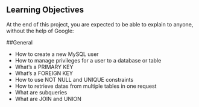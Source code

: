 
## Learning Objectives
At the end of this project, you are expected to be able to explain to anyone, without the help of Google:

##General

* How to create a new MySQL user
* How to manage privileges for a user to a database or table
* What’s a PRIMARY KEY
* What’s a FOREIGN KEY
* How to use NOT NULL and UNIQUE constraints
* How to retrieve datas from multiple tables in one request
* What are subqueries
* What are JOIN and UNION
